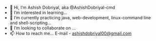 - 👋 Hi, I’m Ashish Dobriyal, aka @AshishDobriyal-cmd
- 👀 I’m interested in learning...
- 🌱 I’m currently practicing java, web-development, linux-command line and shell-scripting...
- 💞️ I’m looking to collaborate on ...
- 📫 How to reach me...
E-mail - ashishdobriyal00@gmail.com

<!---
AshishDobriyal-cmd/AshishDobriyal-cmd is a ✨ special ✨ repository because its `README.md` (this file) appears on your GitHub profile.
You can click the Preview link to take a look at your changes.
--->

